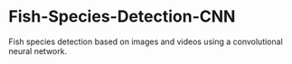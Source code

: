 # Fish-Species-Detection-CNN
Fish species detection based on images and videos using a convolutional neural network. 

